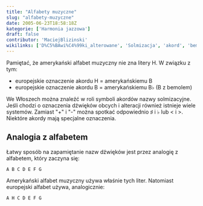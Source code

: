 ```yaml
---
title: "Alfabety muzyczne"
slug: "alfabety-muzyczne"
date: 2005-06-23T18:58:18Z
kategorie: ['Harmonia jazzowa']
draft: false
contributor: 'MaciejBlizinski'
wikilinks: ['D%C5%BAwi%C4%99ki_alterowane', 'Solmizacja', 'akord', 'bemol']
---
```

Pamiętać, że amerykański alfabet muzyczny nie zna litery H. W związku z
tym:

  - europejskie oznaczenie akordu H = amerykańskiemu B
  - europejskie oznaczenie akordu B = amerykańskiemu B♭ (B z
    bemolem<!-- link nie odnosił się do niczego: 'Alfabety muzyczne' (PosixPath('Alfabety_muzyczne.md')) links to 'bemol' (PosixPath('/no/path/exists')) and that does not exist -->)

We Włoszech można znaleźć w roli symboli akordów<!-- link nie odnosił się do niczego: 'Alfabety muzyczne' (PosixPath('Alfabety_muzyczne.md')) links to 'akord' (PosixPath('/no/path/exists')) and that does not exist -->
nazwy solmizacyjne<!-- link nie odnosił się do niczego: 'Alfabety muzyczne' (PosixPath('Alfabety_muzyczne.md')) links to 'Solmizacja' (PosixPath('/no/path/exists')) and that does not exist -->. Jeśli chodzi o oznaczenia
dźwięków obcych i alteracji<!-- link nie odnosił się do niczego: 'Alfabety muzyczne' (PosixPath('Alfabety_muzyczne.md')) links to 'Dźwięki_alterowane' (PosixPath('/no/path/exists')) and that does not exist --> również
istnieje wiele systemów. Zamiast "+" i "-" można spotkać odpowiednio ♯ i
♭ lub \< i \>. Niektóre akordy mają specjalne oznaczenia.

## Analogia z alfabetem

Łatwy sposób na zapamiętanie nazw dźwięków jest przez analogię z
alfabetem, który zaczyna się:


```
A B C D E F G
```


Amerykański alfabet muzyczny używa właśnie tych liter. Natomiast
europejski alfabet używa, analogicznie:


```
A H C D E F G
```


